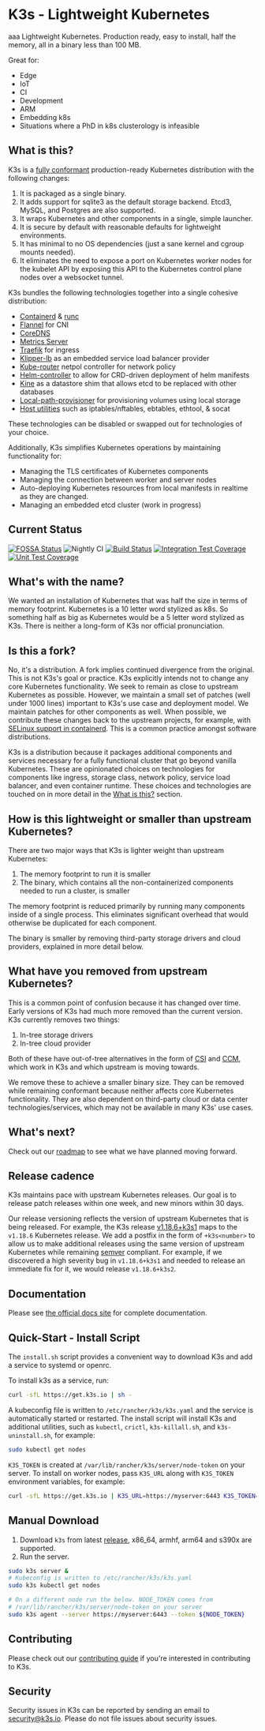 K3s - Lightweight Kubernetes
===============================================
aaa
Lightweight Kubernetes.  Production ready, easy to install, half the memory, all in a binary less than 100 MB.

Great for:

* Edge
* IoT
* CI
* Development
* ARM
* Embedding k8s
* Situations where a PhD in k8s clusterology is infeasible

What is this?
---

K3s is a [fully conformant](https://github.com/cncf/k8s-conformance/pulls?q=is%3Apr+k3s) production-ready Kubernetes distribution with the following changes:

1. It is packaged as a single binary.
1. It adds support for sqlite3 as the default storage backend. Etcd3, MySQL, and Postgres are also supported.
1. It wraps Kubernetes and other components in a single, simple launcher.
1. It is secure by default with reasonable defaults for lightweight environments.
1. It has minimal to no OS dependencies (just a sane kernel and cgroup mounts needed).
1. It eliminates the need to expose a port on Kubernetes worker nodes for the kubelet API by exposing this API to the Kubernetes control plane nodes over a websocket tunnel.

K3s bundles the following technologies together into a single cohesive distribution:

* [Containerd](https://containerd.io/) & [runc](https://github.com/opencontainers/runc)
* [Flannel](https://github.com/coreos/flannel) for CNI
* [CoreDNS](https://coredns.io/)
* [Metrics Server](https://github.com/kubernetes-sigs/metrics-server)
* [Traefik](https://containo.us/traefik/) for ingress
* [Klipper-lb](https://github.com/k3s-io/klipper-lb) as an embedded service load balancer provider
* [Kube-router](https://www.kube-router.io/) netpol controller for network policy
* [Helm-controller](https://github.com/k3s-io/helm-controller) to allow for CRD-driven deployment of helm manifests
* [Kine](https://github.com/k3s-io/kine) as a datastore shim that allows etcd to be replaced with other databases
* [Local-path-provisioner](https://github.com/rancher/local-path-provisioner) for provisioning volumes using local storage
* [Host utilities](https://github.com/k3s-io/k3s-root) such as iptables/nftables, ebtables, ethtool, & socat

These technologies can be disabled or swapped out for technologies of your choice.

Additionally, K3s simplifies Kubernetes operations by maintaining functionality for:

* Managing the TLS certificates of Kubernetes components
* Managing the connection between worker and server nodes
* Auto-deploying Kubernetes resources from local manifests in realtime as they are changed.
* Managing an embedded etcd cluster (work in progress)

Current Status
--------------
[![FOSSA Status](https://app.fossa.com/api/projects/custom%2B25850%2Fgithub.com%2Fk3s-io%2Fk3s.svg?type=shield)](https://app.fossa.com/projects/custom%2B25850%2Fgithub.com%2Fk3s-io%2Fk3s?ref=badge_shield)
![Nightly CI](https://github.com/k3s-io/k3s/actions/workflows/nightly-install.yaml/badge.svg)
[![Build Status](https://drone-publish.k3s.io/api/badges/k3s-io/k3s/status.svg)](https://drone-publish.k3s.io/k3s-io/k3s)
[![Integration Test Coverage](https://github.com/k3s-io/k3s/actions/workflows/integration.yaml/badge.svg)](https://github.com/k3s-io/k3s/actions/workflows/integration.yaml)
[![Unit Test Coverage](https://github.com/k3s-io/k3s/actions/workflows/unitcoverage.yaml/badge.svg)](https://github.com/k3s-io/k3s/actions/workflows/unitcoverage.yaml)

What's with the name?
--------------------

We wanted an installation of Kubernetes that was half the size in terms of memory footprint. Kubernetes is a
10 letter word stylized as k8s. So something half as big as Kubernetes would be a 5 letter word stylized as
K3s. There is neither a long-form of K3s nor official pronunciation.

Is this a fork?
---------------

No, it's a distribution. A fork implies continued divergence from the original. This is not K3s's goal or practice. K3s explicitly intends not to change any core Kubernetes functionality. We seek to remain as close to upstream Kubernetes as possible. However, we maintain a small set of patches (well under 1000 lines) important to K3s's use case and deployment model. We maintain patches for other components as well. When possible, we contribute these changes back to the upstream projects, for example, with [SELinux support in containerd](https://github.com/containerd/cri/pull/1487/commits/24209b91bf361e131478d15cfea1ab05694dc3eb). This is a common practice amongst software distributions.

K3s is a distribution because it packages additional components and services necessary for a fully functional cluster that go beyond vanilla Kubernetes. These are opinionated choices on technologies for components like ingress, storage class, network policy, service load balancer, and even container runtime. These choices and technologies are touched on in more detail in the [What is this?](#what-is-this) section.

How is this lightweight or smaller than upstream Kubernetes?
---

There are two major ways that K3s is lighter weight than upstream Kubernetes:
1. The memory footprint to run it is smaller
2. The binary, which contains all the non-containerized components needed to run a cluster, is smaller

The memory footprint is reduced primarily by running many components inside of a single process. This eliminates significant overhead that would otherwise be duplicated for each component.

The binary is smaller by removing third-party storage drivers and cloud providers, explained in more detail below.

What have you removed from upstream Kubernetes?
---

This is a common point of confusion because it has changed over time. Early versions of K3s had much more removed than the current version. K3s currently removes two things:

1. In-tree storage drivers
1. In-tree cloud provider

Both of these have out-of-tree alternatives in the form of [CSI](https://github.com/container-storage-interface/spec/blob/master/spec.md) and [CCM](https://kubernetes.io/docs/tasks/administer-cluster/running-cloud-controller/), which work in K3s and which upstream is moving towards.

We remove these to achieve a smaller binary size. They can be removed while remaining conformant because neither affects core Kubernetes functionality. They are also dependent on third-party cloud or data center technologies/services, which may not be available in many K3s' use cases.

What's next?
---

Check out our [roadmap](ROADMAP.md) to see what we have planned moving forward.

Release cadence
---

K3s maintains pace with upstream Kubernetes releases. Our goal is to release patch releases within one week, and new minors within 30 days.

Our release versioning reflects the version of upstream Kubernetes that is being released. For example, the K3s release [v1.18.6+k3s1](https://github.com/k3s-io/k3s/releases/tag/v1.18.6%2Bk3s1) maps to the `v1.18.6` Kubernetes release. We add a postfix in the form of `+k3s<number>` to allow us to make additional releases using the same version of upstream Kubernetes while remaining [semver](https://semver.org/) compliant. For example, if we discovered a high severity bug in `v1.18.6+k3s1` and needed to release an immediate fix for it, we would release `v1.18.6+k3s2`.

Documentation
-------------

Please see [the official docs site](https://rancher.com/docs/k3s/latest/en/) for complete documentation.

Quick-Start - Install Script
--------------

The `install.sh` script provides a convenient way to download K3s and add a service to systemd or openrc.

To install k3s as a service, run:

```bash
curl -sfL https://get.k3s.io | sh -
```

A kubeconfig file is written to `/etc/rancher/k3s/k3s.yaml` and the service is automatically started or restarted.
The install script will install K3s and additional utilities, such as `kubectl`, `crictl`, `k3s-killall.sh`, and `k3s-uninstall.sh`, for example:

```bash
sudo kubectl get nodes
```

`K3S_TOKEN` is created at `/var/lib/rancher/k3s/server/node-token` on your server.
To install on worker nodes, pass `K3S_URL` along with
`K3S_TOKEN` environment variables, for example:

```bash
curl -sfL https://get.k3s.io | K3S_URL=https://myserver:6443 K3S_TOKEN=XXX sh -
```

Manual Download
---------------

1. Download `k3s` from latest [release](https://github.com/k3s-io/k3s/releases/latest), x86_64, armhf, arm64 and s390x are supported.
1. Run the server.

```bash
sudo k3s server &
# Kubeconfig is written to /etc/rancher/k3s/k3s.yaml
sudo k3s kubectl get nodes

# On a different node run the below. NODE_TOKEN comes from
# /var/lib/rancher/k3s/server/node-token on your server
sudo k3s agent --server https://myserver:6443 --token ${NODE_TOKEN}
```

Contributing
------------

Please check out our [contributing guide](CONTRIBUTING.md) if you're interested in contributing to K3s.

Security
--------

Security issues in K3s can be reported by sending an email to [security@k3s.io](mailto:security@k3s.io).
Please do not file issues about security issues.

